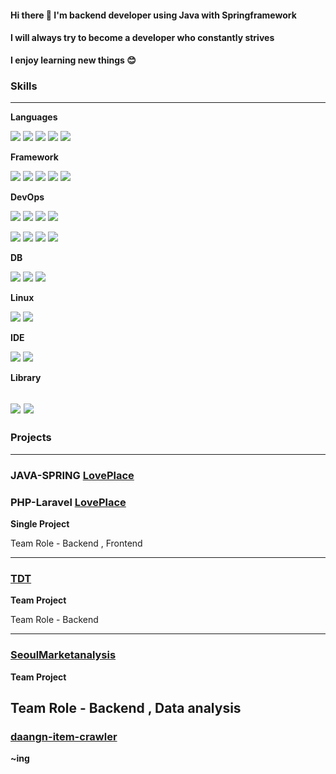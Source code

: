 
#### Hi there  👋 I'm backend developer using Java with Springframework 

#### I will always try to become a developer who constantly strives

**I enjoy learning new things 😊**


### Skills 
-------------------
**Languages**

<img src="https://img.shields.io/badge/java-007396?style=for-the-badge&logo=java&logoColor=white"> <img src="https://img.shields.io/badge/Python-3776AB?style=for-the-badge&logo=Python&logoColor=white"> <img src="https://img.shields.io/badge/JavaScript-F7DF1E?style=for-the-badge&logo=JavaScript&logoColor=white">  <img src="https://img.shields.io/badge/html5-E34F26?style=for-the-badge&logo=javascript&logoColor=white"> <img src="https://img.shields.io/badge/css-1572B6?style=for-the-badge&logo=css3&logoColor=white"> 

**Framework** 

<img src="https://img.shields.io/badge/springboot-6DB33F?style=for-the-badge&logo=springboot&logoColor=white"> <img src="https://img.shields.io/badge/spring data jpa-6DB33F?style=for-the-badge&logo=springdatajpat&logoColor=white"> <img src="https://img.shields.io/badge/Spring Security-6DB33F?style=for-the-badge&logo=Spring Security&logoColor=white"> <img src="https://img.shields.io/badge/Spring Batch-6DB33F?style=for-the-badge&logo=Spring Batch&logoColor=white"> <img src="https://img.shields.io/badge/Flask-000000?style=for-the-badge&logo=Flask&logoColor=white">

**DevOps** 

<img src="https://img.shields.io/badge/git-F05032?style=for-the-badge&logo=git&logoColor=white"> <img src="https://img.shields.io/badge/GitHub Actions-2088FF?style=for-the-badge&logo=GitHub Actions&logoColor=white"> <img src="https://img.shields.io/badge/GitHub-181717?style=for-the-badge&logo=GitHub&logoColor=white"> <img src="https://img.shields.io/badge/codedeploy-4053D6?style=for-the-badge&logo=codedeploy&logoColor=white">

<img src="https://img.shields.io/badge/Amazon EC2-FF9900?style=for-the-badge&logo=Amazon EC2&logoColor=white"> <img src="https://img.shields.io/badge/Amazon ECS-FF9900?style=for-the-badge&logo=Amazon ECS&logoColor=white"> <img src="https://img.shields.io/badge/Amazon ECR-FF9900?style=for-the-badge&logo=Amazon ECR&logoColor=white"> <img src="https://img.shields.io/badge/Docker-2496ED?style=for-the-badge&logo=Docker&logoColor=white">

**DB**

<img src="https://img.shields.io/badge/mysql-1572B6?style=for-the-badge&logo=mysql&logoColor=white"> <img src="https://img.shields.io/badge/MariaDB-003545?style=for-the-badge&logo=MariaDB&logoColor=white"> <img src="https://img.shields.io/badge/Redis-DC382D?style=for-the-badge&logo=Redis&logoColor=white"> 


**Linux** 

<img src="https://img.shields.io/badge/ubuntu-FCC624?style=for-the-badge&logo=ubuntu&logoColor=black"> <img src="https://img.shields.io/badge/CentOS-262577?style=for-the-badge&logo=CentOS&logoColor=black">


**IDE** 

<img src="https://img.shields.io/badge/IntelliJ IDEA-1572B6?style=for-the-badge&logo=IntelliJ IDEA&logoColor=white"> <img src="https://img.shields.io/badge/Visual Studio Code-1572B6?style=for-the-badge&logo=Visual Studio Code&logoColor=white"> 


**Library** 

<img src="https://img.shields.io/badge/thymeleaf-47A248?style=for-the-badge&logo=thymeleaf&logoColor=white"> <img src="https://img.shields.io/badge/query dsl-3776AB?style=for-the-badge&logo=query dsl&logoColor=white"> 
-----------

### Projects
-------------------
### JAVA-SPRING [LovePlace](https://github.com/jungsolsol/lovelove) 
### PHP-Laravel [LovePlace](https://github.com/jungsolsol/php-lovelove) 
**Single Project** 

Team Role - Backend , Frontend 

-----------
### [TDT](https://github.com/orgs/ToDoTogether-TDT/repositories)

**Team Project** 

Team Role - Backend 

-----------
### [SeoulMarketanalysis](https://github.com/jungsolsol/SeoulMarketanalysis)

**Team Project**

Team Role - Backend , Data analysis
-----------
### [daangn-item-crawler](https://github.com/jungsolsol/BatchScheduling)

**~ing**


